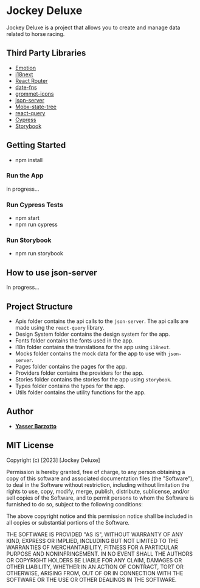 # Jockey Deluxe

Jockey Deluxe is a project that allows you to create and manage data related to horse racing.

## Third Party Libraries

- [Emotion](https://emotion.sh/docs/introduction)
- [i18next](https://www.i18next.com/)
- [React Router](https://reactrouter.com/en/main)
- [date-fns](https://date-fns.org/)
- [grommet-icons](https://icons.grommet.io)
- [json-server](https://github.com/typicode/json-server)
- [Mobx-state-tree](https://mobx-state-tree.js.org/intro/welcome)
- [react-query](https://tanstack.com/query/v3/)
- [Cypress](https://www.cypress.io/)
- [Storybook](https://storybook.js.org/)

## Getting Started

- npm install

### Run the App

in progress...

### Run Cypress Tests

- npm start
- npm run cypress

### Run Storybook

- npm run storybook

## How to use json-server

In progress...

## Project Structure

- Apis folder contains the api calls to the `json-server`. The api calls are made using the `react-query` library.
- Design System folder contains the design system for the app.
- Fonts folder contains the fonts used in the app.
- i18n folder contains the translations for the app using `i18next`.
- Mocks folder contains the mock data for the app to use with `json-server`.
- Pages folder contains the pages for the app.
- Providers folder contains the providers for the app.
- Stories folder contains the stories for the app using `storybook`.
- Types folder contains the types for the app.
- Utils folder contains the utility functions for the app.

## Author

- [**Yasser Barzotto**](https://www.linkedin.com/in/yasserpulido/)

## MIT License

Copyright (c) [2023] [Jockey Deluxe]

Permission is hereby granted, free of charge, to any person obtaining a copy
of this software and associated documentation files (the "Software"), to deal
in the Software without restriction, including without limitation the rights
to use, copy, modify, merge, publish, distribute, sublicense, and/or sell
copies of the Software, and to permit persons to whom the Software is
furnished to do so, subject to the following conditions:

The above copyright notice and this permission notice shall be included in all
copies or substantial portions of the Software.

THE SOFTWARE IS PROVIDED "AS IS", WITHOUT WARRANTY OF ANY KIND, EXPRESS OR
IMPLIED, INCLUDING BUT NOT LIMITED TO THE WARRANTIES OF MERCHANTABILITY,
FITNESS FOR A PARTICULAR PURPOSE AND NONINFRINGEMENT. IN NO EVENT SHALL THE
AUTHORS OR COPYRIGHT HOLDERS BE LIABLE FOR ANY CLAIM, DAMAGES OR OTHER
LIABILITY, WHETHER IN AN ACTION OF CONTRACT, TORT OR OTHERWISE, ARISING FROM,
OUT OF OR IN CONNECTION WITH THE SOFTWARE OR THE USE OR OTHER DEALINGS IN THE
SOFTWARE.
